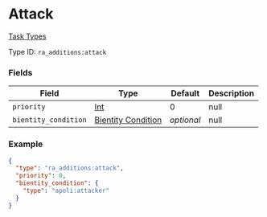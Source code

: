 # Attack
[Task Types](../task_types_types.md)



Type ID: `ra_additions:attack`
### Fields
Field | Type | Default | Description
------|------|---------|-------------
`priority` | [Int](../data_types/int.md) | 0 | null
`bientity_condition` | [Bientity Condition](../bientity_condition_types.md) | _optional_ | null

### Example
```json
{
  "type": "ra_additions:attack",
  "priority": 0,
  "bientity_condition": {
    "type": "apoli:attacker"
  }
}
```
